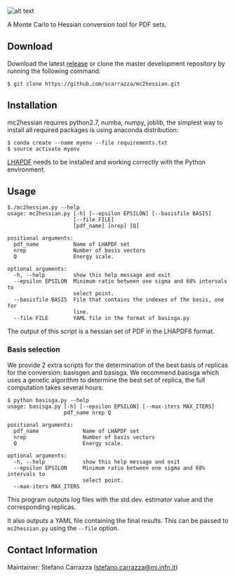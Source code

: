 ![alt text](https://github.com/scarrazza/mc2hessian/raw/master/extra/mc2h.png "Logo")

A Monte Carlo to Hessian conversion tool for PDF sets.

## Download

Download the latest [release](https://github.com/scarrazza/mc2hessian/releases) or clone the master development repository by running the following command:

```Shell
$ git clone https://github.com/scarrazza/mc2hessian.git
```

## Installation

mc2hessian requires python2.7, numba, numpy, joblib, the simplest way to install all required packages is using anaconda distribution:

```Shell
$ conda create --name myenv --file requirements.txt
$ source activate myenv
```
[LHAPDF](https://lhapdf.hepforge.org/) needs to be installed and working correctly with the Python environment.

## Usage

```Shell
$./mc2hessian.py --help
usage: mc2hessian.py [-h] [--epsilon EPSILON] [--basisfile BASIS]
                     [--file FILE]
                     [pdf_name] [nrep] [Q]

positional arguments:
  pdf_name           Name of LHAPDF set
  nrep               Number of basis vectors
  Q                  Energy scale.

optional arguments:
  -h, --help         show this help message and exit
  --epsilon EPSILON  Minimum ratio between one sigma and 68% intervals to
                     select point.
  --basisfile BASIS  File that contains the indexes of the basis, one for
                     line.
  --file FILE        YAML file in the format of basisga.py
```

The output of this script is a hessian set of PDF in the LHAPDF6 format.

### Basis selection
We provide 2 extra scripts for the determination of the best basis of replicas for the conversion: basisgen and basisga. We recommend basisga which uses a genetic algorithm to determine the best set of replica, the full computation takes several hours:

```Shell
$ python basisga.py --help
usage: basisga.py [-h] [--epsilon EPSILON] [--max-iters MAX_ITERS]
                  pdf_name nrep Q

positional arguments:
  pdf_name              Name of LHAPDF set
  nrep                  Number of basis vectors
  Q                     Energy scale.

optional arguments:
  -h, --help            show this help message and exit
  --epsilon EPSILON     Minimum ratio between one sigma and 68% intervals to
                        select point.
  --max-iters MAX_ITERS
```

This program outputs log files with the std.dev. estimator value and the corresponding replicas.

It also outputs a YAML file containing the final results. This can be passed to `mc2hessian.py`  using the `--file` option.

## Contact Information

Maintainer: Stefano Carrazza (stefano.carrazza@mi.infn.it)
